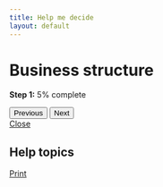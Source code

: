 ```yaml
---
title: Help me decide
layout: default
---
```


<h1 id="heading" tabindex="-1">Business structure</h1>
<p class="meter-description"><strong>Step <span id="stepNo">1</span>:</strong> <span id="percentCompleted">5</span>% complete</p>
<div class="meter">
	<span id="percentMeter" style="width: 5%"></span>
</div><!-- meter -->

<div id="questions"></div>

<div class="controls-container">
	<div class="controls-content">
		<button type="button" id="previous" class="btn">Previous</button>
		<button type="button" id="next" class="btn btn-default">Next</button>
	</div><!-- controls-content -->
</div>
		
<div class="help" id="help">
	<div class="cd-panel from-right">
		<div class="cd-panel-header">
			<a href="#gst-form" class="cd-panel-close">Close</a>
			<h2 id="helpTopic">Help topics</h2>
			<p class="cd-panel-print"><a href="#" id="aPrint" onclick="printHelp(); return false;">Print</a></p>
		</div>
		<div class="cd-panel-container">
			<div class="tmp-wrapper" style="padding: 120px 0 65px 0; height: 100%; box-sizing: border-box;">
				<div class="tmp-hdr" style="margin-top:-120px; height: 120px;"></div>
				<div class="" style="height: 100%; overflow-y:scroll; position: relative; padding: 0 5%">
					<div id="helpFile" class="showhide">
					</div>
				</div>
				<div class="tmp-ftr" style="margin-bottom:-65px; margin-top: 5px; height: 60px; width: 100%; text-align: center; background-color: #eee; padding-top: 1px;">
					<p><strong>Need more help? <a href="https://www.business.gov.au/contact" target="_blank">Contact business.gov.au <span class="visuallyhidden">(opens in new window)</span></a> on 13&nbsp;28&nbsp;46</strong></p>
				</div>
			</div>
		</div>
	</div>
</div>

<!-- <div class="help" id="help">
	<div class="cd-panel from-right">
		<div class="cd-panel-header">
			<a href="#gst-form" class="cd-panel-close">Close</a>
			<h2 id="helpTopic">Help topics</h2>
			<p class="cd-panel-print"><a href="#" id="aPrint" onclick="printHelp(); return false;">Print</a></p>
		</div>
		<div class="cd-panel-container">
			<div class="cd-panel-content">
				<div id="helpFile" class="showhide">
				</div>
			</div>
		</div>
	</div>
</div> -->

<script src="../scripts/jquery-2.1.1.js"></script>
<script src="../scripts/jquery.collapse-help-me-decide.js"></script>
<script src="../scripts/PrintThis.js"></script>
<script src="../scripts/HelpMeDecideBusinessStructure.js"></script>
<script src="../scripts/main-b.js?v=1"></script>
<script src="../scripts/functions.js"></script>

<script>
	jQuery(document).ready(function ($) {
		initDiscoveryPage();
	});

	(function (i, s, o, g, r, a, m) {
		i['GoogleAnalyticsObject'] = r; i[r] = i[r] || function () {
			(i[r].q = i[r].q || []).push(arguments)
		}, i[r].l = 1 * new Date(); a = s.createElement(o),
		m = s.getElementsByTagName(o)[0]; a.async = 1; a.src = g; m.parentNode.insertBefore(a, m)
	})(window, document, 'script', '//www.google-analytics.com/analytics.js', 'ga');
	ga('create', 'UA-66346016-1', 'auto');
	ga('send', 'pageview');
</script>
